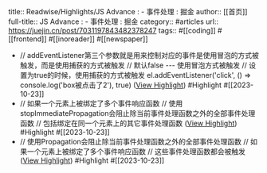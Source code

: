 title:: Readwise/Highlights/JS Advance : - 事件处理 : 掘金
author:: [[首页]]
full-title:: JS Advance : - 事件处理 : 掘金
category:: #articles
url:: https://juejin.cn/post/7031197843482378247
tags:: #[[coding]] #[[frontend]] #[[inoreader]] #[[newspaper]]

- // addEventListener第三个参数就是用来控制对应的事件是使用冒泡的方式被触发，而是使用捕获的方式被触发 // 默认false --- 使用冒泡方式被触发 // 设置为true的时候，使用捕获的方式被触发 el.addEventListener('click', () => console.log('box被点击了2'), true) ([View Highlight](https://read.readwise.io/read/01hdefywggv12fdz5rc7m3yaze)) #Highlight #[[2023-10-23]]
- // 如果一个元素上被绑定了多个事件响应函数 // 使用stopImmediatePropagation会阻止除当前事件处理函数之外的全部事件处理函数 // 包括绑定在同一个元素上的其它事件处理函数 ([View Highlight](https://read.readwise.io/read/01hdeg0mvy8mqpxp9ht05h47wg)) #Highlight #[[2023-10-23]]
- // 使用Propagation会阻止除当前事件处理函数之外的全部事件处理函数 // 如果一个元素上被绑定了多个事件响应函数 // 这些事件处理函数都会被触发 ([View Highlight](https://read.readwise.io/read/01hdeg1fr76ymwxvxejbwqv4n3)) #Highlight #[[2023-10-23]]